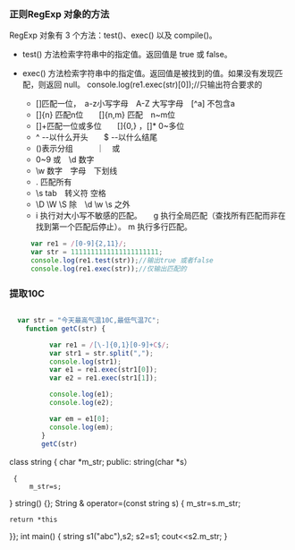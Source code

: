 ### 正则RegExp 对象的方法
RegExp 对象有 3 个方法：test()、exec() 以及 compile()。　　　
- test() 方法检索字符串中的指定值。返回值是 true 或 false。

- exec() 方法检索字符串中的指定值。返回值是被找到的值。如果没有发现匹配，则返回 null。
  console.log(re1.exec(str)[0]);//只输出符合要求的

    - []匹配一位，　a-z小写字母　A-Z 大写字母　[^a] 不包含a
    - []{n} 匹配n位　　[]{n,m} 匹配　n~m位　　
    - []+匹配一位或多位　　[]{0,} ，[]* 0~多位　
    -  ^ --以什么开头　　$ --以什么结尾
    - ()表示分组　　　｜　或
    - 0~9 或　\d 数字
    - \w 数字　字母　下划线
    - . 匹配所有
    - \s tab　转义符 空格
    - \D \W \S 除　\d \w \s 之外
    - i	执行对大小写不敏感的匹配。　　g	执行全局匹配（查找所有匹配而非在找到第一个匹配后停止）。
        m	执行多行匹配。

  ```js
    var re1 = /[0-9]{2,11}/;
    var str = 1111111111111111111111;
    console.log(re1.test(str));//输出true 或者false
    console.log(re1.exec(str));//仅输出匹配的
  ```


### 提取10C

```js

  var str = "今天最高气温10C,最低气温7C";
    function getC(str) {

          var re1 = /[\-]{0,1}[0-9]+C$/;
          var str1 = str.split(",");
          console.log(str1);
          var e1 = re1.exec(str1[0]);
          var e2 = re1.exec(str1[1]);

          console.log(e1);
          console.log(e2);

          var em = e1[0];
          console.log(em);
        }
        getC(str)
  ```
  class string
{
     char *m_str;
 public:
     string(char *s）

     {
         m_str=s;  
}
     string()
     {};
String & operator=(const string s)
{
    m_str=s.m_str;

    return *this
}};
int main()
{
string s1("abc"),s2;
s2=s1;
cout<<s2.m_str;
}
